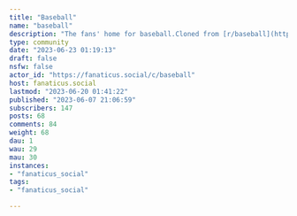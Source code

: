 ```yaml
---
title: "Baseball" 
name: "baseball"
description: "The fans' home for baseball.Cloned from [r/baseball](https://old.reddit.com/r/baseball/) along with all our team subreddits!### AL East[!tampabayrays@fanaticus.social](https://fanaticus.social/c/tampabayrays)[!orioles@fanaticus.social](https://fanaticus.social/c/orioles)[!nyyankees@fanaticus.social](https://fanaticus.social/c/nyyankees)[!torontobluejays@fanaticus.social](https://fanaticus.social/c/torontobluejays)[!redsox@fanaticus.social](https://fanaticus.social/c/redsox)### AL Central[!minnesotatwins@fanaticus.social](https://fanaticus.social/c/minnesotatwins)[!clevelandguardians@fanaticus.social](https://fanaticus.social/c/clevelandguardians)[!whitesox@fanaticus.social](https://fanaticus.social/c/whitesox)[!motorcitykitties@fanaticus.social](https://fanaticus.social/c/motorcitykitties)[!kcroyals@fanaticus.social](https://fanaticus.social/c/kcroyals)### AL West[!texasrangers@fanaticus.social](https://fanaticus.social/c/texasrangers)[!astros@fanaticus.social](https://fanaticus.social/c/astros)[!angelsbaseball@fanaticus.social](https://fanaticus.social/c/angelsbaseball)[!mariners@fanaticus.social](https://fanaticus.social/c/mariners)[!oaklandathletics@fanaticus.social](https://fanaticus.social/c/oaklandathletics)### NL East[!braves@fanaticus.social](https://fanaticus.social/c/braves)[!miamimarlins@fanaticus.social](https://fanaticus.social/c/miamimarlins)[!phillies@fanaticus.social](https://fanaticus.social/c/phillies)[!newyorkmets@fanaticus.social](https://fanaticus.social/c/newyorkmets)[!nationals@fanaticus.social](https://fanaticus.social/c/nationals)### NL Central[!buccos@fanaticus.social](https://fanaticus.social/c/buccos)[!brewers@fanaticus.social](https://fanaticus.social/c/brewers)[!reds@fanaticus.social](https://fanaticus.social/c/reds)[!chicubs@fanaticus.social](https://fanaticus.social/c/chicubs)[!cardinals@fanaticus.social](https://fanaticus.social/c/cardinals)### NL West[!azdiamondbacks@fanaticus.social](https://fanaticus.social/c/azdiamondbacks)[!sfgiants@fanaticus.social](https://fanaticus.social/c/sfgiants) [!dodgers@fanaticus.social](https://fanaticus.social/c/dodgers) [!padres@fanaticus.social](https://fanaticus.social/c/padres)[!coloradorockies@fanaticus.social](https://fanaticus.social/c/coloradorockies)"
type: community
date: "2023-06-23 01:19:13"
draft: false
nsfw: false
actor_id: "https://fanaticus.social/c/baseball"
host: fanaticus.social
lastmod: "2023-06-20 01:41:22"
published: "2023-06-07 21:06:59"
subscribers: 147
posts: 68
comments: 84
weight: 68
dau: 1
wau: 29
mau: 30
instances:
- "fanaticus_social"
tags: 
- "fanaticus_social"

---
```

